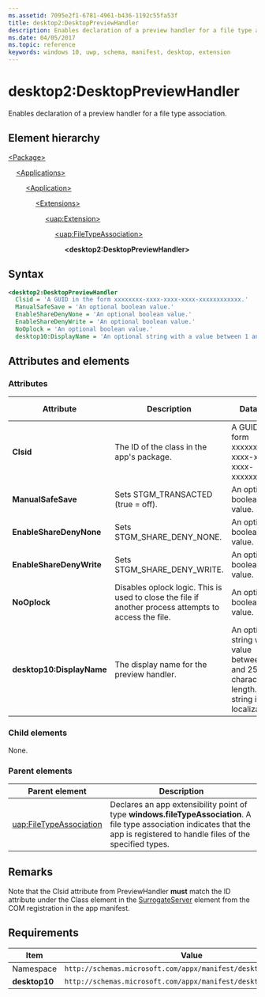 ```yaml
---
ms.assetid: 7095e2f1-6781-4961-b436-1192c55fa53f
title: desktop2:DesktopPreviewHandler
description: Enables declaration of a preview handler for a file type association.
ms.date: 04/05/2017
ms.topic: reference
keywords: windows 10, uwp, schema, manifest, desktop, extension 
---
```


# desktop2:DesktopPreviewHandler

Enables declaration of a preview handler for a file type association.

## Element hierarchy

[\<Package\>](element-package.md)

&nbsp;&nbsp;&nbsp;&nbsp;[\<Applications\>](element-applications.md)

&nbsp;&nbsp;&nbsp;&nbsp; &nbsp;&nbsp;&nbsp;&nbsp;[\<Application\>](element-application.md)

&nbsp;&nbsp;&nbsp;&nbsp; &nbsp;&nbsp;&nbsp;&nbsp; &nbsp;&nbsp;&nbsp;&nbsp;[\<Extensions\>](element-1-extensions.md)

&nbsp;&nbsp;&nbsp;&nbsp; &nbsp;&nbsp;&nbsp;&nbsp; &nbsp;&nbsp;&nbsp;&nbsp; &nbsp;&nbsp;&nbsp;&nbsp;[\<uap:Extension\>](element-uap-extension.md)

&nbsp;&nbsp;&nbsp;&nbsp; &nbsp;&nbsp;&nbsp;&nbsp; &nbsp;&nbsp;&nbsp;&nbsp; &nbsp;&nbsp;&nbsp;&nbsp; &nbsp;&nbsp;&nbsp;&nbsp;[\<uap:FileTypeAssociation\>](element-uap-filetypeassociation.md)

&nbsp;&nbsp;&nbsp;&nbsp; &nbsp;&nbsp;&nbsp;&nbsp; &nbsp;&nbsp;&nbsp;&nbsp; &nbsp;&nbsp;&nbsp;&nbsp; &nbsp;&nbsp;&nbsp;&nbsp; &nbsp;&nbsp;&nbsp;&nbsp;**\<desktop2:DesktopPreviewHandler\>**

## Syntax

```xml
<desktop2:DesktopPreviewHandler
  Clsid = 'A GUID in the form xxxxxxxx-xxxx-xxxx-xxxx-xxxxxxxxxxxx.'
  ManualSafeSave = 'An optional boolean value.'
  EnableShareDenyNone = 'An optional boolean value.'
  EnableShareDenyWrite = 'An optional boolean value.'
  NoOplock = 'An optional boolean value.' 
  desktop10:DisplayName = 'An optional string with a value between 1 and 256 characters in length. This string is localizable.' />                                
```

## Attributes and elements

### Attributes

| Attribute | Description | Data type | Required | Default value |
|-|-|-|-|-|
| **Clsid** | The ID of the class in the app's package. | A GUID in the form xxxxxxxx-xxxx-xxxx-xxxx-xxxxxxxxxxxx. | Yes |  |
| **ManualSafeSave** | Sets STGM_TRANSACTED (true = off). | An optional boolean value. | No |  |
| **EnableShareDenyNone** | Sets STGM_SHARE_DENY_NONE. | An optional boolean value. | No |  |
| **EnableShareDenyWrite** | Sets STGM_SHARE_DENY_WRITE. | An optional boolean value. | No |  |
| **NoOplock** | Disables oplock logic. This is used to close the file if another process attempts to access the file. | An optional boolean value. | No |  |
| **desktop10:DisplayName** | The display name for the preview handler. | An optional string with a value between 1 and 256 characters in length. This string is localizable. | No |  |

### Child elements

None.

### Parent elements

| Parent element | Description |
|-|-|
| [uap:FileTypeAssociation](element-uap-filetypeassociation.md) | Declares an app extensibility point of type **windows.fileTypeAssociation**. A file type association indicates that the app is registered to handle files of the specified types. |

## Remarks

Note that the Clsid attribute from PreviewHandler **must** match the ID attribute under the Class element in the [SurrogateServer](element-com-surrogateserver.md) element from the COM registration in the app manifest.

## Requirements

| Item  | Value  |
|--|--|
| Namespace | `http://schemas.microsoft.com/appx/manifest/desktop/windows10/2` |
| **desktop10** | `http://schemas.microsoft.com/appx/manifest/desktop/windows10/10` |
